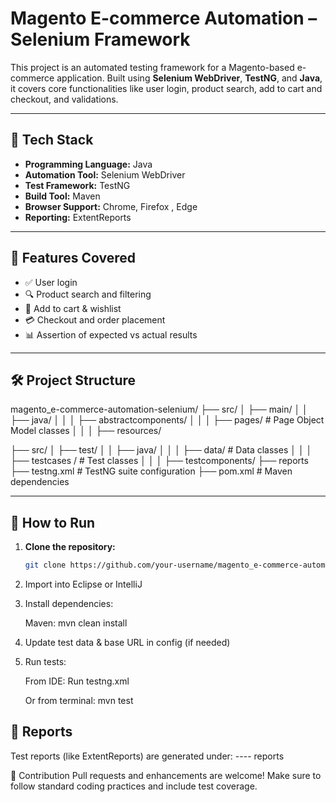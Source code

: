 # Magento E-commerce Automation – Selenium Framework

This project is an automated testing framework for a Magento-based e-commerce application. Built using **Selenium WebDriver**, **TestNG**, and **Java**, it covers core functionalities like user login, product search, add to cart and checkout, and validations.

---

## 🔧 Tech Stack

- **Programming Language:** Java  
- **Automation Tool:** Selenium WebDriver  
- **Test Framework:** TestNG  
- **Build Tool:** Maven  
- **Browser Support:** Chrome, Firefox  , Edge
- **Reporting:** ExtentReports

---

## 📌 Features Covered

- ✅ User login
- 🔍 Product search and filtering
- 🛒 Add to cart & wishlist
- 💳 Checkout and order placement
- 📊 Assertion of expected vs actual results

---

## 🛠️ Project Structure

magento_e-commerce-automation-selenium/
├── src/
│ ├── main/
│ │ ├── java/
│ │ │ ├── abstractcomponents/ 
│ │ │ ├── pages/ # Page Object Model classes
│ │ │ ├── resources/ 

├── src/
│ ├── test/
│ │ ├── java/
│ │ │ ├── data/ # Data classes
│ │ │ ├── testcases / # Test classes
│ │ │ ├── testcomponents/ 
├── reports
├── testng.xml # TestNG suite configuration
├── pom.xml # Maven dependencies


---

## 🚀 How to Run

1. **Clone the repository:**
   ```bash
   git clone https://github.com/your-username/magento_e-commerce-automation-selenium.git
   
2. Import into Eclipse or IntelliJ

3. Install dependencies:

   Maven: mvn clean install

4. Update test data & base URL in config (if needed)

5. Run tests:

    From IDE: Run testng.xml

    Or from terminal: mvn test

## 🚀 Reports
Test reports (like ExtentReports) are generated under: 
---- reports

🙌 Contribution
Pull requests and enhancements are welcome!
Make sure to follow standard coding practices and include test coverage.



